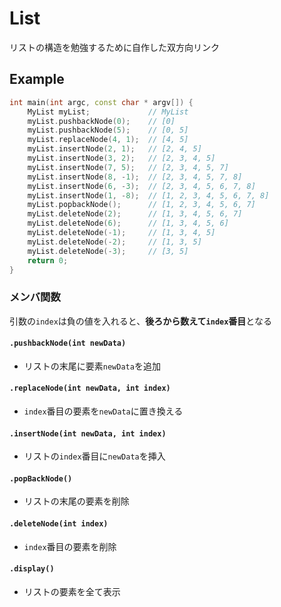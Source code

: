# List
リストの構造を勉強するために自作した双方向リンク

## Example
```c++
int main(int argc, const char * argv[]) {
    MyList myList;             // MyList
    myList.pushbackNode(0);    // [0]
    myList.pushbackNode(5);    // [0, 5]
    myList.replaceNode(4, 1);  // [4, 5]
    myList.insertNode(2, 1);   // [2, 4, 5]
    myList.insertNode(3, 2);   // [2, 3, 4, 5]
    myList.insertNode(7, 5);   // [2, 3, 4, 5, 7]
    myList.insertNode(8, -1);  // [2, 3, 4, 5, 7, 8]
    myList.insertNode(6, -3);  // [2, 3, 4, 5, 6, 7, 8]
    myList.insertNode(1, -8);  // [1, 2, 3, 4, 5, 6, 7, 8]
    myList.popbackNode();      // [1, 2, 3, 4, 5, 6, 7]
    myList.deleteNode(2);      // [1, 3, 4, 5, 6, 7]
    myList.deleteNode(6);      // [1, 3, 4, 5, 6]
    myList.deleteNode(-1);     // [1, 3, 4, 5]
    myList.deleteNode(-2);     // [1, 3, 5]
    myList.deleteNode(-3);     // [3, 5]
    return 0;
}
```
### メンバ関数
引数の`index`は負の値を入れると、**後ろから数えて`index`番目**となる  

#### `.pushbackNode(int newData)`
- リストの末尾に要素`newData`を追加

#### `.replaceNode(int newData, int index)`
- `index`番目の要素を`newData`に置き換える

#### `.insertNode(int newData, int index)`
- リストの`index`番目に`newData`を挿入

#### `.popBackNode()`
- リストの末尾の要素を削除

#### `.deleteNode(int index)`
- `index`番目の要素を削除

#### `.display()`
- リストの要素を全て表示
